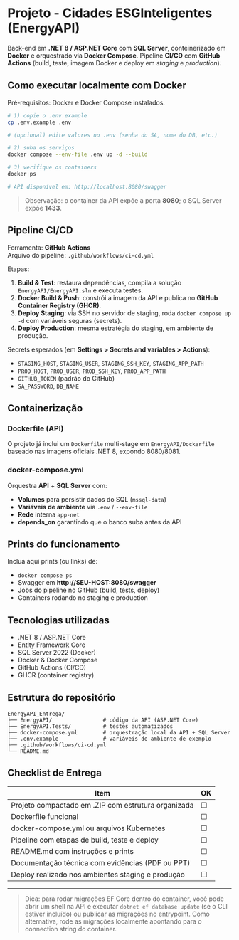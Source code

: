 # Projeto - Cidades ESGInteligentes (EnergyAPI)

Back-end em **.NET 8 / ASP.NET Core** com **SQL Server**, conteinerizado em **Docker** e orquestrado via **Docker Compose**. Pipeline **CI/CD** com **GitHub Actions** (build, teste, imagem Docker e deploy em _staging_ e _production_).

## Como executar localmente com Docker

Pré-requisitos: Docker e Docker Compose instalados.

```bash
# 1) copie o .env.example
cp .env.example .env

# (opcional) edite valores no .env (senha do SA, nome do DB, etc.)

# 2) suba os serviços
docker compose --env-file .env up -d --build

# 3) verifique os containers
docker ps

# API disponível em: http://localhost:8080/swagger
```

> Observação: o container da API expõe a porta **8080**; o SQL Server expõe **1433**.

## Pipeline CI/CD

Ferramenta: **GitHub Actions**  
Arquivo do pipeline: `.github/workflows/ci-cd.yml`

Etapas:
1. **Build & Test**: restaura dependências, compila a solução `EnergyAPI/EnergyAPI.sln` e executa testes.
2. **Docker Build & Push**: constrói a imagem da API e publica no **GitHub Container Registry (GHCR)**.
3. **Deploy Staging**: via SSH no servidor de staging, roda `docker compose up -d` com variáveis seguras (secrets).
4. **Deploy Production**: mesma estratégia do staging, em ambiente de produção.

Secrets esperados (em **Settings > Secrets and variables > Actions**):
- `STAGING_HOST`, `STAGING_USER`, `STAGING_SSH_KEY`, `STAGING_APP_PATH`
- `PROD_HOST`, `PROD_USER`, `PROD_SSH_KEY`, `PROD_APP_PATH`
- `GITHUB_TOKEN` (padrão do GitHub)
- `SA_PASSWORD`, `DB_NAME`

## Containerização

### Dockerfile (API)
O projeto já inclui um `Dockerfile` multi-stage em `EnergyAPI/Dockerfile` baseado nas imagens oficiais .NET 8, expondo 8080/8081.

### docker-compose.yml
Orquestra **API** + **SQL Server** com:
- **Volumes** para persistir dados do SQL (`mssql-data`)
- **Variáveis de ambiente** via `.env` / `--env-file`
- **Rede** interna `app-net`
- **depends_on** garantindo que o banco suba antes da API

## Prints do funcionamento

Inclua aqui prints (ou links) de:
- `docker compose ps`
- Swagger em **http://SEU-HOST:8080/swagger**
- Jobs do pipeline no GitHub (build, tests, deploy)
- Containers rodando no staging e production

## Tecnologias utilizadas

- .NET 8 / ASP.NET Core
- Entity Framework Core
- SQL Server 2022 (Docker)
- Docker & Docker Compose
- GitHub Actions (CI/CD)
- GHCR (container registry)

## Estrutura do repositório

```
EnergyAPI_Entrega/
├── EnergyAPI/                # código da API (ASP.NET Core)
├── EnergyAPI.Tests/          # testes automatizados
├── docker-compose.yml        # orquestração local da API + SQL Server
├── .env.example              # variáveis de ambiente de exemplo
├── .github/workflows/ci-cd.yml
└── README.md
```

## Checklist de Entrega

| Item                                                    | OK |
|---------------------------------------------------------|----|
| Projeto compactado em .ZIP com estrutura organizada     | ☐  |
| Dockerfile funcional                                    | ☐  |
| docker-compose.yml ou arquivos Kubernetes               | ☐  |
| Pipeline com etapas de build, teste e deploy            | ☐  |
| README.md com instruções e prints                       | ☐  |
| Documentação técnica com evidências (PDF ou PPT)        | ☐  |
| Deploy realizado nos ambientes staging e produção       | ☐  |

---

> Dica: para rodar migrações EF Core dentro do container, você pode abrir um shell na API e executar `dotnet ef database update` (se o CLI estiver incluído) ou publicar as migrações no entrypoint. Como alternativa, rode as migrações localmente apontando para o connection string do container.
